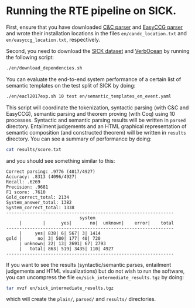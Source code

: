 # Running the RTE pipeline on SICK.

First, ensure that you have downloaded [C&C parser](http://www.cl.cam.ac.uk/~sc609/candc-1.00.html)
and [EasyCCG parser](https://github.com/mikelewis0/easyccg) and wrote their installation locations
in the files `en/candc_location.txt` and `en/easyccg_location.txt`, respectively.

Second, you need to download the [SICK dataset](http://alt.qcri.org/semeval2014/task1/index.php?id=data-and-tools)
and [VerbOcean](http://www.patrickpantel.com/download/data/verbocean/verbocean.unrefined.2004-05-20.txt.gz)
by running the following script:

```bash
./en/download_dependencies.sh
```

You can evaluate the end-to-end system performance of a certain list of semantic templates on
the test split of SICK by doing:

```bash
./en/eacl2017exp.sh 10 test en/semantic_templates_en_event.yaml
```

This script will coordinate the tokenization, syntactic parsing (with C&C and
EasyCCG), semantic parsing and theorem proving (with Coq) using 10 processes.
Syntactic and semantic parsing results will be written in `parsed` directory.
Entailment judgements and an HTML graphical representation of semantic
composition (and constructed theorem) will be written in `results` directory.
You can see a summary of performance by doing:

```bash
cat results/score.txt
```

and you should see something similar to this:

```
Correct parsing: .9776 (4817/4927)
Accuracy: .8313 (4096/4927)
Recall: .6269
Precision: .9681
F1 score: .7610
Gold_correct_total: 2134
System_answer_total: 1382
System_correct_total: 1338
----------------------------------------------------------------
                            system                              
     |        |      yes|       no|  unknown|    error|    total
----------------------------------------------------------------
     |     yes| 838| 6| 567| 3| 1414
gold |      no| 3| 500| 177| 40| 720
     | unknown| 22| 13| 2691| 67| 2793
     |   total| 863| 519| 3435| 110| 4927
----------------------------------------------------------------
```

If you want to see the results (syntactic/semantic parses, entailment judgements and HTML
visualizations) but do not wish to run the software, you can uncompress the file
`en/sick_intermediate_results.tgz` by doing:

```bash
tar xvzf en/sick_intermediate_results.tgz
```

which will create the `plain/`, `parsed/` and `results/` directories.
